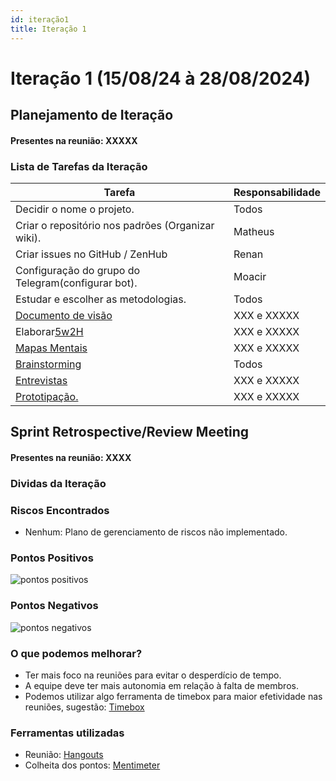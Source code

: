 ```yaml
---
id: iteração1
title: Iteração 1
---
```

# Iteração 1 (15/08/24 à 28/08/2024)

## Planejamento de Iteração

#### Presentes na reunião: XXXXX

### Lista de Tarefas da Iteração

| Tarefa                                                                                       | Responsabilidade |
| -------------------------------------------------------------------------------------------- | ---------------- |
| Decidir o nome o projeto.                                                                    | Todos            |
| Criar o repositório nos padrões (Organizar wiki).                                          | Matheus          |
| Criar issues no GitHub / ZenHub                                                              | Renan            |
| Configuração do grupo do Telegram(configurar bot).                                         | Moacir           |
| Estudar e escolher as metodologias.                                                          | Todos            |
| [Documento de visão](https://github.com/xxx/xxx.md)                                            | XXX e XXXXX      |
| Elaborar[5w2H](https://github.com/xxx/xxx.md)                                                   | XXX e XXXXX      |
| [Mapas Mentais](https://github.com/xxx/xxx.md)                                                  | XXX e XXXXX      |
| [Brainstorming](https://github.com/xxx/xxx.md) | Todos            |
| [Entrevistas](https://github.com/xxx/xxx.md)                                                    | XXX e XXXXX      |
| [Prototipação.](https://github.com/xxx/xxx.md)                                                | XXX e XXXXX      |

## Sprint Retrospective/Review Meeting

#### Presentes na reunião: XXXX

### Dividas da Iteração

### Riscos Encontrados

- Nenhum: Plano de gerenciamento de riscos não implementado.

### Pontos Positivos

![pontos positivos](../assets/Sprints/S1-positivos.png)

### Pontos Negativos

![pontos negativos](../assets/Sprints/S1-negativos.png)

### O que podemos melhorar?

- Ter mais foco na reuniões para evitar o desperdício de tempo.
- A equipe deve ter mais autonomia em relação à falta de membros.
- Podemos utilizar algo ferramenta de timebox para maior efetividade nas reuniões, sugestão: [Timebox](https://timebox.cedrotech.com/)

### Ferramentas utilizadas

- Reunião: [Hangouts](https://hangouts.google.com/)
- Colheita dos pontos: [Mentimeter](https://www.mentimeter.com/)
